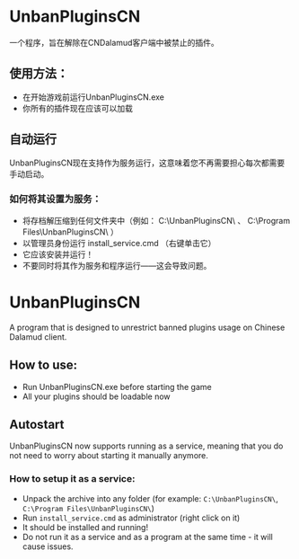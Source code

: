 # UnbanPluginsCN
一个程序，旨在解除在CNDalamud客户端中被禁止的插件。

## 使用方法：
- 在开始游戏前运行UnbanPluginsCN.exe
- 你所有的插件现在应该可以加载
## 自动运行
UnbanPluginsCN现在支持作为服务运行，这意味着您不再需要担心每次都需要手动启动。

### 如何将其设置为服务：
- 将存档解压缩到任何文件夹中（例如： C:\UnbanPluginsCN\ 、 C:\Program Files\UnbanPluginsCN\ ）
- 以管理员身份运行 install_service.cmd （右键单击它）
- 它应该安装并运行！
- 不要同时将其作为服务和程序运行——这会导致问题。


# UnbanPluginsCN
A program that is designed to unrestrict banned plugins usage on Chinese Dalamud client.

## How to use:
- Run UnbanPluginsCN.exe before starting the game
- All your plugins should be loadable now

## Autostart
UnbanPluginsCN now supports running as a service, meaning that you do not need to worry about starting it manually anymore.
### How to setup it as a service:
- Unpack the archive into any folder (for example: `C:\UnbanPluginsCN\`, `C:\Program Files\UnbanPluginsCN\`)
- Run `install_service.cmd` as administrator (right click on it)
- It should be installed and running!
- Do not run it as a service and as a program at the same time - it will cause issues.
